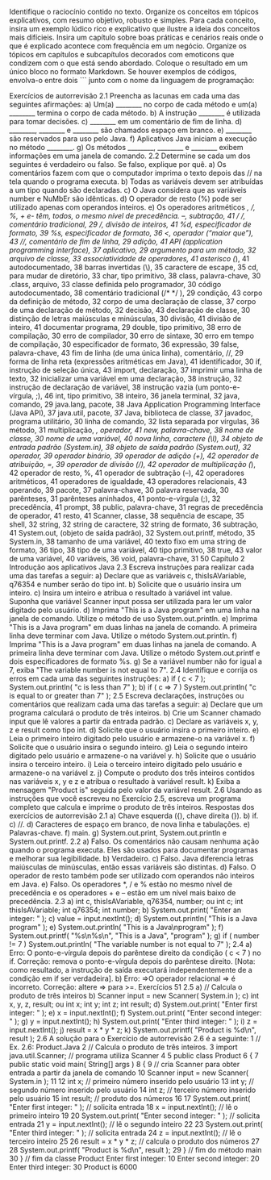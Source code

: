 Identifique o raciocínio contido no texto. Organize os conceitos em tópicos explicativos, com resumo objetivo, robusto e simples. Para cada conceito, insira um exemplo lúdico rico e explicativo que ilustre a ideia dos conceitos mais difícieis. Insira um capítulo sobre boas práticas e cenários reais onde o que é explicado acontece com frequência em um negócio. Organize os tópicos em capítulos e subcapítulos decorados com emoticons que condizem com o que está sendo abordado. Coloque o resultado em um único bloco no formato Markdown. Se houver exemplos de códigos, envolva-o entre dois ``` junto com o nome da linguagem de programação:

Exercícios de autorrevisão
2.1 Preencha as lacunas em cada uma das seguintes afirmações:
a) Um(a) ________ no corpo de cada método e um(a) ________ termina o corpo de cada método.
b) A instrução ________ é utilizada para tomar decisões.
c) ________ em um comentário de fim de linha.
d) ________, ________ e ________ são chamados espaço em branco.
e) ________ são reservados para uso pelo Java.
f) Aplicativos Java iniciam a execução no método ________.
g) Os métodos ________, ________ e ________ exibem informações em uma janela de comando.
2.2 Determine se cada um dos seguintes é verdadeiro ou falso. Se falso, explique por quê.
a) Os comentários fazem com que o computador imprima o texto depois das // na tela quando o programa executa.
b) Todas as variáveis devem ser atribuídas a um tipo quando são declaradas.
c) O Java considera que as variáveis number e NuMbEr são idênticas.
d) O operador de resto (%) pode ser utilizado apenas com operandos inteiros.
e) Os operadores aritméticos *, /, %, + e- têm, todos, o mesmo nível de precedência.
–, subtração, 41
/* */, comentário tradicional, 29
/, divisão de inteiros, 41
%d, especificador de formato, 39
%s, especificador de formato, 36
<, operador (“maior que”), 43
//, comentário de fim de linha, 29
adição, 41
API (application programming interface), 37
aplicativo, 29
argumento para um método, 32
arquivo de classe, 33
associatividade de operadores, 41
asterisco (*), 41
autodocumentado, 38
barras invertidas (\\), 35
caractere de escape, 35
cd, para mudar de diretório, 33
char, tipo primitivo, 38
class, palavra-chave, 30
.class, arquivo, 33
classe definida pelo programador, 30
código autodocumentado, 38
comentário tradicional (/* */ ), 29
condição, 43
corpo da definição de método, 32
corpo de uma declaração de classe, 37
corpo de uma declaração de método, 32
decisão, 43
declaração de classe, 30
distinção de letras maiúsculas e minúsculas, 30
divisão, 41
divisão de inteiro, 41
documentar programa, 29
double, tipo primitivo, 38
erro de compilação, 30
erro de compilador, 30
erro de sintaxe, 30
erro em tempo de compilação, 30
especificador de formato, 36
expressão, 39
false, palavra-chave, 43
fim de linha (de uma única linha), comentário,
//, 29
forma de linha reta (expressões aritméticas em
Java), 41
identificador, 30
if, instrução de seleção única, 43
import, declaração, 37
imprimir uma linha de texto, 32
inicializar uma variável em uma declaração, 38
instrução, 32
instrução de declaração de variável, 38
instrução vazia (um ponto-e-vírgula, ;), 46
int, tipo primitivo, 38
inteiro, 36
janela terminal, 32
java, comando, 29
java.lang, pacote, 38
Java Application Programming Interface (Java
API), 37
java.util, pacote, 37
Java, biblioteca de classe, 37
javadoc, programa utilitário, 30
linha de comando, 32
lista separada por vírgulas, 36
método, 31
multiplicação, *, operador, 41
new, palavra-chave, 38
nome de classe, 30
nome de uma variável, 40
nova linha, caractere (\l), 34
objeto de entrada padrão (System.in), 38
objeto de saída padrão (System.out), 32
operador, 39
operador binário, 39
operador de adição (+), 42
operador de atribuição, =, 39
operador de divisão (/), 42
operador de multiplicação (*), 42
operador de resto, %, 41
operador de subtração (–), 42
operadores aritméticos, 41
operadores de igualdade, 43
operadores relacionais, 43
operando, 39
pacote, 37
palavra-chave, 30
palavra reservada, 30
parênteses, 31
parênteses aninhados, 41
ponto-e-vírgula (;), 32
precedência, 41
prompt, 38
public, palavra-chave, 31
regras de precedência de operador, 41
resto, 41
Scanner, classe, 38
sequência de escape, 35
shell, 32
string, 32
string de caractere, 32
string de formato, 36
subtração, 41
System.out, (objeto de saída padrão), 32
System.out.printf, método, 35
System.in, 38
tamanho de uma variável, 40
texto fixo em uma string de formato, 36
tipo, 38
tipo de uma variável, 40
tipo primitivo, 38
true, 43
valor de uma variável, 40
variáveis, 36
void, palavra-chave, 31
50 Capítulo 2 Introdução aos aplicativos Java
2.3 Escreva instruções para realizar cada uma das tarefas a seguir:
a) Declare que as variáveis c, thisIsAVariable, q76354 e number serão do tipo int.
b) Solicite que o usuário insira um inteiro.
c) Insira um inteiro e atribua o resultado à variável int value. Suponha que variável Scanner input possa ser utilizada para ler um valor
digitado pelo usuário.
d) Imprima "This is a Java program" em uma linha na janela de comando. Utilize o método de uso System.out.println.
e) Imprima "This is a Java program" em duas linhas na janela de comando. A primeira linha deve terminar com Java. Utilize o método
System.out.println.
f) Imprima "This is a Java program" em duas linhas na janela de comando. A primeira linha deve terminar com Java. Utilize o método
System.out.printf e dois especificadores de formato %s.
g) Se a variável number não for igual a 7, exiba "The variable number is not equal to 7".
2.4 Identifique e corrija os erros em cada uma das seguintes instruções:
a) if ( c < 7 );
 System.out.println( "c is less than 7" );
b) if ( c => 7 )
 System.out.println( "c is equal to or greater than 7" );
2.5 Escreva declarações, instruções ou comentários que realizam cada uma das tarefas a seguir:
a) Declare que um programa calculará o produto de três inteiros.
b) Crie um Scanner chamado input que lê valores a partir da entrada padrão.
c) Declare as variáveis x, y, z e result como tipo int.
d) Solicite que o usuário insira o primeiro inteiro.
e) Leia o primeiro inteiro digitado pelo usuário e armazene-o na variável x.
f) Solicite que o usuário insira o segundo inteiro.
g) Leia o segundo inteiro digitado pelo usuário e armazene-o na variável y.
h) Solicite que o usuário insira o terceiro inteiro.
i) Leia o terceiro inteiro digitado pelo usuário e armazene-o na variável z.
j) Compute o produto dos três inteiros contidos nas variáveis x, y e z e atribua o resultado à variável result.
k) Exiba a mensagem "Product is" seguida pelo valor da variável result.
2.6 Usando as instruções que você escreveu no Exercício 2.5, escreva um programa completo que calcula e imprime o produto de três inteiros.
Respostas dos exercícios de autorrevisão
2.1 a) Chave esquerda ({), chave direita (}). b) if. c) //. d) Caracteres de espaço em branco, de nova linha e tabulações. e) Palavras-chave.
f) main. g) System.out.print, System.out.println e System.out.printf.
2.2 a) Falso. Os comentários não causam nenhuma ação quando o programa executa. Eles são usados para documentar programas e melhorar sua
legibilidade.
b) Verdadeiro.
c) Falso. Java diferencia letras maiúsculas de minúsculas, então essas variáveis são distintas.
d) Falso. O operador de resto também pode ser utilizado com operandos não inteiros em Java.
e) Falso. Os operadores *, / e % estão no mesmo nível de precedência e os operadores + e – estão em um nível mais baixo de precedência.
2.3 a) int c, thisIsAVariable, q76354, number;
 ou
 int c;
 int thisIsAVariable;
 int q76354;
 int number;
b) System.out.print( "Enter an integer: " );
c) value = input.nextInt();
d) System.out.println( "This is a Java program" );
e) System.out.println( "This is a Java\nprogram" );
f) System.out.printf( "%s\n%s\n", "This is a Java", "program" );
g) if ( number != 7 )
System.out.println( "The variable number is not equal to 7" );
2.4 a) Erro: O ponto-e-vírgula depois do parêntese direito da condição ( c < 7 ) no if. Correção: remova o ponto-e-vírgula depois do parêntese
direito. [Nota: como resultado, a instrução de saída executará independentemente de a condição em if ser verdadeira].
b) Erro: =>O operador relacional => é incorreto. Correção: altere => para >=.
Exercícios 51
2.5 a) // Calcula o produto de três inteiros
b) Scanner input = new Scanner( System.in );
c) int x, y, z, result;
ou
int x;
int y;
int z;
int result;
d) System.out.print( "Enter first integer: " );
e) x = input.nextInt();
f) System.out.print( "Enter second integer: " );
g) y = input.nextInt();
h) System.out.print( "Enter third integer: " );
i) z = input.nextInt();
j) result = x * y * z;
k) System.out.printf( "Product is %d\n", result );
2.6 A solução para o Exercício de autorrevisão 2.6 é a seguinte:
1 // Ex. 2.6: Product.Java
2 // Calcula o produto de três inteiros.
3 import java.util.Scanner; // programa utiliza Scanner
4
5 public class Product
6 {
7 public static void main( String[] args )
8 {
9 // cria Scanner para obter entrada a partir da janela de comando
10 Scanner input = new Scanner( System.in );
11
12 int x; // primeiro número inserido pelo usuário
13 int y; // segundo número inserido pelo usuário
14 int z; // terceiro número inserido pelo usuário
15 int result; // produto dos números
16
17 System.out.print( "Enter first integer: " ); // solicita entrada
18 x = input.nextInt(); // lê o primeiro inteiro
19
20 System.out.print( "Enter second integer: " ); // solicita entrada
21 y = input.nextInt(); // lê o segundo inteiro
22
23 System.out.print( "Enter third integer: " ); // solicita entrada
24 z = input.nextInt(); // lê o terceiro inteiro
25
26 result = x * y * z; // calcula o produto dos números
27
28 System.out.printf( "Product is %d\n", result );
29 } // fim do método main
30 } // fim da classe Product
Enter first integer: 10
Enter second integer: 20
Enter third integer: 30
Product is 6000